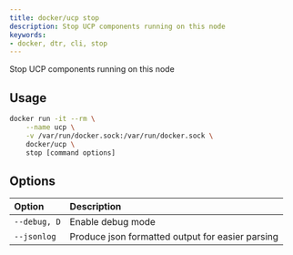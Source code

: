 ```yaml
---
title: docker/ucp stop
description: Stop UCP components running on this node
keywords:
- docker, dtr, cli, stop
---
```


Stop UCP components running on this node

## Usage

```bash
docker run -it --rm \
    --name ucp \
    -v /var/run/docker.sock:/var/run/docker.sock \
    docker/ucp \
    stop [command options]

```

## Options

| Option                    | Description                |
|:--------------------------|:---------------------------|
|`--debug, D`|Enable debug mode|
|`--jsonlog`|Produce json formatted output for easier parsing|

